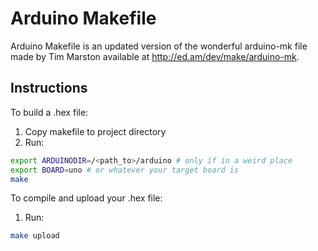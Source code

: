 Arduino Makefile
================

Arduino Makefile is an updated version of the wonderful arduino-mk file made by Tim Marston available at http://ed.am/dev/make/arduino-mk.

Instructions
------------
To build a .hex file:

1. Copy makefile to project directory
2. Run:
```sh
export ARDUINODIR=/<path_to>/arduino # only if in a weird place
export BOARD=uno # or whatever your target board is
make
```

To compile and upload your .hex file:

1. Run:
```sh
make upload
```
